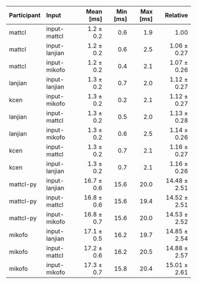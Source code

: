 | Participant | Input | Mean [ms] | Min [ms] | Max [ms] | Relative |
|:---|:---|---:|---:|---:|---:|
| mattcl | input-mattcl | 1.2 ± 0.2 | 0.6 | 1.9 | 1.00 |
| mattcl | input-lanjian | 1.2 ± 0.2 | 0.6 | 2.5 | 1.06 ± 0.27 |
| mattcl | input-mikofo | 1.2 ± 0.2 | 0.4 | 2.1 | 1.07 ± 0.26 |
| lanjian | input-lanjian | 1.3 ± 0.2 | 0.7 | 2.0 | 1.12 ± 0.27 |
| kcen | input-mikofo | 1.3 ± 0.2 | 0.2 | 2.1 | 1.12 ± 0.27 |
| lanjian | input-mattcl | 1.3 ± 0.2 | 0.5 | 2.0 | 1.13 ± 0.28 |
| lanjian | input-mikofo | 1.3 ± 0.2 | 0.6 | 2.5 | 1.14 ± 0.26 |
| kcen | input-mattcl | 1.3 ± 0.2 | 0.7 | 2.1 | 1.16 ± 0.27 |
| kcen | input-lanjian | 1.3 ± 0.2 | 0.7 | 2.1 | 1.16 ± 0.26 |
| mattcl-py | input-lanjian | 16.7 ± 0.6 | 15.6 | 20.0 | 14.48 ± 2.51 |
| mattcl-py | input-mattcl | 16.8 ± 0.6 | 15.6 | 19.4 | 14.52 ± 2.51 |
| mattcl-py | input-mikofo | 16.8 ± 0.7 | 15.6 | 20.0 | 14.53 ± 2.52 |
| mikofo | input-lanjian | 17.1 ± 0.5 | 16.2 | 19.7 | 14.85 ± 2.54 |
| mikofo | input-mattcl | 17.2 ± 0.6 | 16.2 | 20.5 | 14.88 ± 2.57 |
| mikofo | input-mikofo | 17.3 ± 0.7 | 15.8 | 20.4 | 15.01 ± 2.61 |
